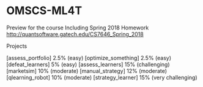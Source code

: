 # OMSCS-ML4T
Preview for the course
Including Spring 2018 Homework
http://quantsoftware.gatech.edu/CS7646_Spring_2018

Projects

[assess_portfolio] 2.5% (easy)
[optimize_something] 2.5% (easy)
[defeat_learners] 5% (easy)
[assess_learners] 15% (challenging)
[marketsim] 10% (moderate)
[manual_strategy] 12% (moderate)
[qlearning_robot] 10% (moderate)
[strategy_learner] 15% (very challenging)
